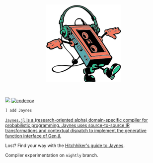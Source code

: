 <p align="center">
<img height="250px" src="docs/assets/jaynes.png"/>
</p>
<br>

[![](https://img.shields.io/badge/docs-dev-blue.svg)](https://femtomc.github.io/Jaynes.jl)
[![codecov](https://codecov.io/gh/femtomc/Jaynes.jl/branch/master/graph/badge.svg)](https://codecov.io/gh/femtomc/Jaynes.jl)

```julia
] add Jaynes
```

[`Jaynes.jl` is a (research-oriented alpha) domain-specific compiler for probabilistic programming. Jaynes uses source-to-source IR transformations and contextual dispatch to implement the generative function interface of Gen.jl.](https://femtomc.github.io/Jaynes.jl/)

Lost? Find your way with the [Hitchhiker's guide to Jaynes](HITCHHIKERS_GUIDE_TO_JAYNES.md).

Compiler experimentation on `nightly` branch.
